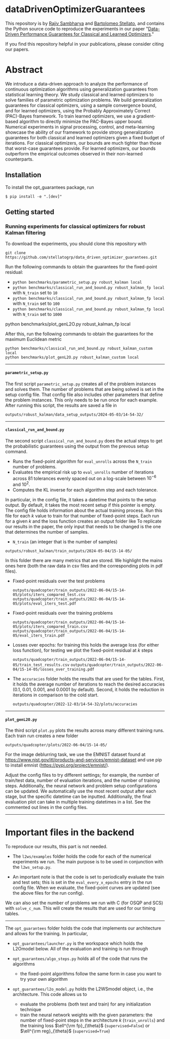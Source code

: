 # dataDrivenOptimizerGuarantees

This repository is by
[Rajiv Sambharya](https://rajivsambharya.github.io/) and [Bartolomeo Stellato](https://stellato.io/),
and contains the Python source code to
reproduce the experiments in our paper
"[Data-Driven Performance Guarantees for Classical and Learned Optimizers](https://arxiv.org/pdf/2404.13831)."


If you find this repository helpful in your publications, please consider citing our papers.

# Abstract
We introduce a data-driven approach to analyze the performance of continuous optimization algorithms using generalization guarantees from statistical learning theory. We study classical and learned optimizers to solve families of parametric optimization problems. We build generalization guarantees for classical optimizers, using a sample convergence bound, and for learned optimizers, using the Probably Approximately Correct (PAC)-Bayes framework. To train learned optimizers, we use a gradient-based algorithm to directly minimize the PAC-Bayes upper bound. Numerical experiments in signal processing, control, and meta-learning showcase the ability of our framework to provide strong generalization guarantees for both classical and learned optimizers given a fixed budget of iterations. For classical optimizers, our bounds are much tighter than those that worst-case guarantees provide. For learned optimizers, our bounds outperform the empirical outcomes observed in their non-learned counterparts.

## Installation
To install the opt_guarantees package, run
```
$ pip install -e ".[dev]"
```

## Getting started


### Running experiments for classical optimizers for robust Kalman filtering
To download the experiments, you should clone this repository with
```
git clone https://github.com/stellatogrp/data_driven_optimizer_guarantees.git
```
Run the following commands to obtain the guarantees for the fixed-point residual:

- ```python benchmarks/parametric_setup.py robust_kalman local```
- ```python benchmarks/classical_run_and_bound.py robust_kalman_fp local``` with `N_train` set to `10`
- ```python benchmarks/classical_run_and_bound.py robust_kalman_fp local``` with `N_train` set to `100`
- ```python benchmarks/classical_run_and_bound.py robust_kalman_fp local``` with `N_train` set to `1000`


python benchmarks/plot_genL2O.py robust_kalman_fp local


After this, run the following commands to obtain the guarantees for the maximum Euclidean metric
```
python benchmarks/classical_run_and_bound.py robust_kalman_custom local
python benchmarks/plot_genL2O.py robust_kalman_custom local
```



***
#### ```parametric_setup.py```

The first script ```parametric_setup.py``` creates all of the problem instances and solves them.
The number of problems that are being solved is set in the setup config file.
That config file also includes other parameters that define the problem instances. 
This only needs to be run once for each example.
After running this script, the results are saved a file in
```
outputs/robust_kalman/data_setup_outputs/2024-05-03/14-54-32/
```

***
#### ```classical_run_and_bound.py```

The second script ```classical_run_and_bound.py``` does the actual steps to get the probabilistic guarantees using the output from the prevous setup command.
- Runs the fixed-point algorithm for ```eval_unrolls``` across the ```N_train``` number of problems.
- Evaluates the empirical risk up to ```eval_unrolls``` number of iterations across $81$ tolerances evenly spaced out on a log-scale between $10^{-6}$ and $10^2$.
- Computes the KL inverse for each algorithm step and each tolerance.

In particular, in the config file, it takes a datetime that points to the setup output.
By default, it takes the most recent setup if this pointer is empty.
The config file holds information about the actual training process.
Run this file for each $k$ value to train for that number of fixed-point steps.
Each run for a given $k$ and the loss function creates an output folder like
To replicate our results in the paper, the only input that needs to be changed is the one that determines the number of samples.
- ```N_train``` (an integer that is the number of samples)


```
outputs/robust_kalman/train_outputs/2024-05-04/15-14-05/
```
In this folder there are many metrics that are stored.
We highlight the mains ones here (both the raw data in csv files and the corresponding plots in pdf files).


- Fixed-point residuals over the test problems 

    ```outputs/quadcopter/train_outputs/2022-06-04/15-14-05/plots/iters_compared_test.csv```
    ```outputs/quadcopter/train_outputs/2022-06-04/15-14-05/plots/eval_iters_test.pdf```

- Fixed-point residuals over the training problems 

    ```outputs/quadcopter/train_outputs/2022-06-04/15-14-05/plots/iters_compared_train.csv```
    ```outputs/quadcopter/train_outputs/2022-06-04/15-14-05/eval_iters_train.pdf```

- Losses over epochs: for training this holds the average loss (for either loss function), for testing we plot the fixed-point residual at $k$ steps

    ```outputs/quadcopter/train_outputs/2022-06-04/15-14-05/train_test_results.csv```
    ```outputs/quadcopter/train_outputs/2022-06-04/15-14-05/losses_over_training.pdf```

- The ```accuracies``` folder holds the results that are used for the tables. First, it holds the average number of iterations to reach the desired accuracies ($0.1$, $0.01$, $0.001$, and $0.0001$ by default).
Second, it holds the reduction in iterations in comparison to the cold start.

    ```outputs/quadcopter/2022-12-03/14-54-32/plots/accuracies```





***
#### ```plot_genL2O.py```

The third script ```plot.py``` plots the results across many different training runs.
Each train run creates a new folder 
```
outputs/quadcopter/plots/2022-06-04/15-14-05/
```



For the image deblurring task, we use the EMNIST dataset found at https://www.nist.gov/itl/products-and-services/emnist-dataset and use pip to install emnist (https://pypi.org/project/emnist/). 


Adjust the config files to try different settings; for example, the number of train/test data, number of evaluation iterations, and the number of training steps.
Additionally, the neural network and problem setup configurations can be updated.
We automatically use the most recent output after each stage, but the specific datetime can be inputted. Additionally, the final evaluation plot can take in multiple training datetimes in a list. See the commented out lines in the config files.

***


# Important files in the backend
To reproduce our results, this part is not needed.

- The ```l2ws/examples``` folder holds the code for each of the numerical experiments we run. The main purpose is to be used in conjunction with the ```l2ws_setup.py```.

- An important note is that the code is set to periodically evaluate the train and test sets; this is set in the ```eval_every_x_epochs``` entry in the run config file.
When we evaluate, the fixed-point curves are updated (see the above files for the run config).

We can also set the number of problems we run with C (for OSQP and SCS) with ```solve_c_num```. This will create the results that are used for our timing tables.
***

The ```opt_guarantees``` folder holds the code that implements our architecture and allows for the training. In particular,

- ```opt_guarantees/launcher.py``` is the workspace which holds the L2Omodel below.
All of the evaluation and training is run through

- ```opt_guarantees/algo_steps.py``` holds all of the code that runs the algorithms

    - the fixed-point algorithms follow the same form in case you want to try your own algorithm

- ```opt_guarantees/l2o_model.py``` holds the L2WSmodel object, i.e., the architecture. This code allows us to 
    - evaluate the problems (both test and train) for any initialization technique
    - train the neural network weights with the given parameters: the number of fixed-point steps in the architecture $k$ (```train_unrolls```) and the training loss $`\ell^{\rm fp}_{\theta}`$ (```supervised=False```) or $`\ell^{\rm reg}_{\theta}`$ (```supervised=True```)
